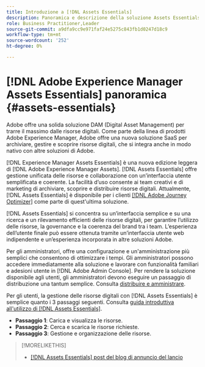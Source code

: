 ```yaml
---
title: Introduzione a [!DNL Assets Essentials]
description: Panoramica e descrizione della soluzione Assets Essentials
role: Business Practitioner,Leader
source-git-commit: a9dfa9cc9e971faf24e5275c843fb1d0247d18c9
workflow-type: tm+mt
source-wordcount: '252'
ht-degree: 0%

---
```


# [!DNL Adobe Experience Manager Assets Essentials] panoramica {#assets-essentials}

<!-- TBD: Update this banner to remove Beta label. 
![Banner image for beta docs](assets/do-not-localize/banner-image-beta-docs.png)
-->

Adobe offre una solida soluzione DAM (Digital Asset Management) per trarre il massimo dalle risorse digitali. Come parte della linea di prodotti Adobe Experience Manager, Adobe offre una nuova soluzione SaaS per archiviare, gestire e scoprire risorse digitali, che si integra anche in modo nativo con altre soluzioni di Adobe.

[!DNL Experience Manager Assets Essentials] è una nuova edizione leggera di  [!DNL Adobe Experience Manager Assets]. [!DNL Assets Essentials] offre gestione unificata delle risorse e collaborazione con un’interfaccia utente semplificata e coerente. La facilità d’uso consente ai team creativi e di marketing di archiviare, scoprire e distribuire risorse digitali. Attualmente, [!DNL Assets Essentials] è disponibile per i clienti [[!DNL Adobe Journey Optimizer]](https://experienceleague.adobe.com/docs/journey-optimizer/using/ajo-home.html) come parte di quest&#39;ultima soluzione.

[!DNL Assets Essentials] si concentra su un’interfaccia semplice e su una ricerca e un rilevamento efficienti delle risorse digitali, per garantire l’utilizzo delle risorse, la governance e la coerenza del brand tra i team. L’esperienza dell’utente finale può essere ottenuta tramite un’interfaccia utente web indipendente e un’esperienza incorporata in altre soluzioni Adobe.

Per gli amministratori, offre una configurazione e un&#39;amministrazione più semplici che consentono di ottimizzare i tempi. Gli amministratori possono accedere immediatamente alla soluzione e lavorare con funzionalità familiari e adesioni utente in [!DNL Adobe Admin Console]. Per rendere la soluzione disponibile agli utenti, gli amministratori devono eseguire un passaggio di distribuzione una tantum semplice. Consulta [distribuire e amministrare](/help/deploy-administer.md).

Per gli utenti, la gestione delle risorse digitali con [!DNL Assets Essentials] è semplice quanto i 3 passaggi seguenti. Consulta [guida introduttiva all&#39;utilizzo di [!DNL Assets Essentials]](/help/get-started.md).

* **Passaggio 1**: Carica e visualizza le risorse.
* **Passaggio 2**: Cerca e scarica le risorse richieste.
* **Passaggio 3**: Gestione e organizzazione delle risorse.

>[!MORELIKETHIS]
>
>* [[!DNL Assets Essentials] post del blog di annuncio del lancio](https://blog.adobe.com/en/publish/2021/04/27/introducing-adobe-experience-manager-assets-essentials-to-simplify-collaboration-across-teams.html)